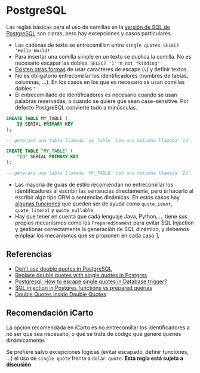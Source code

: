 # PostgreSQL

Las reglas básicas para el uso de comillas en la [versión de SQL de PostgreSQL](https://www.postgresql.org/docs/9.1/static/features.html) son claras, pero hay excepciones y casos particulares.

-   Las cadenas de texto se entrecomillan entre `single quotes`. `SELECT 'Hello World!'`
-   Para insertar una comilla simple en un texto se duplica la comilla. No es necesario escapar las dobles. `SELECT 'I''m not "kidding"'`
-   [Existen otras formas](https://www.postgresql.org/docs/9.4/static/sql-syntax-lexical.html) de usar caracteres de escape (`\`) y definir textos.
-   No es obligatorio entrecomillar los identificadores (nombres de tablas, columnas, ...). En los casos en los que es necesario se usan comillas dobles `"`
-   El entrecomillado de identificadores es necesario cuando se usan palabras reservadas, o cuando se quiere que sean case-sensitive. Por defecto PostgreSQL convierte todo a minúsculas.

```sql
CREATE TABLE MY_TABLE (
    Id SERIAL PRIMARY KEY
);

-- generará una tabla llamada `my_table` con una columna llamada `id`.

CREATE TABLE "MY_TABLE" (
    "Id" SERIAL PRIMARY KEY
);

-- generará una tabla llamada `MY_TABLE` con una columna llamada `Id`.
```

-   Las mayoría de guías de estilo recomiendan no entrecomillar los identificadores al escribir las sentencias directamente, pero si hacerlo al escribir algo tipo ORM o sentencias dinámicas. En estos casos hay [algunas funciones](https://www.postgresql.org/docs/9.1/static/functions-string.html) que pueden ser de ayuda como `quote_ident`, `quote_literal` y `quote_nullable`
-   Hay que tener en cuenta que cada lenguaje Java, Python, ... tiene sus propios mecanismos como los `PreparedStament` para evitar SQL Injection y gestionar correctamente la generación de SQL dinámico, y debemos emplear los mecanismos que se proponen en cada caso [1](https://stackoverflow.com/questions/12316953/insert-text-with-single-quotes-in-postgresql), 

## Referencias

-   [Don’t use double quotes in PostgreSQL](http://blog.lerner.co.il/quoting-postgresql/)
-   [Replace double quotes with single quotes in Postgres](https://stackoverflow.com/questions/37288759/replace-double-quotes-with-single-quotes-in-postgres-plpgsql)
-   [Postgresql: How to escape single quotes in Database trigger?](https://stackoverflow.com/questions/35561315/postgresql-how-to-escape-single-quotes-in-database-trigger)
-   [SQL injection in Postgres functions vs prepared queries](https://dba.stackexchange.com/questions/49699/sql-injection-in-postgres-functions-vs-prepared-queries)
-   [Double Quotes inside Double Quotes](https://askubuntu.com/questions/697099/double-quotes-inside-double-quotes-problem-for-postgres-sensitive-database-name)

## Recomendación iCarto

La opción recomendada en iCarto es no entrecomillar los identificadores a no ser que sea necesario, o que se trate de código que genere queries dinámicamente.

Se prefiere salvo excepciones lógicas (evitar escapado, definir funciones, ...) el uso de `single quote` frente a `dolar quote`. **Esta regla está sujeta a discusión**
